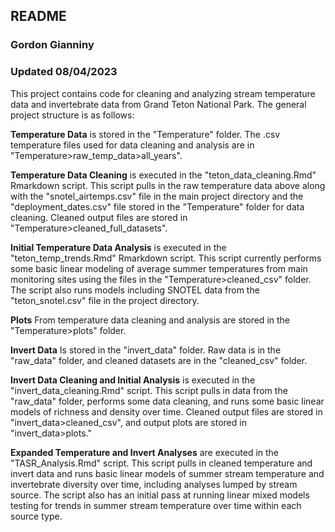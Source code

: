 ## README
### Gordon Gianniny
### Updated 08/04/2023

This project contains code for cleaning and analyzing stream temperature data and invertebrate data from Grand Teton National Park. The general project structure is as follows: 


**Temperature Data** is stored in the "Temperature" folder. The .csv temperature files used for data cleaning and analysis are in "Temperature>raw_temp_data>all_years".

**Temperature Data Cleaning** is executed in the "teton_data_cleaning.Rmd" Rmarkdown script. This script pulls in the raw temperature data above along with the "snotel_airtemps.csv" file in the main project directory and the "deployment_dates.csv" file stored in the "Temperature" folder for data cleaning. Cleaned output files are stored in "Temperature>cleaned_full_datasets". 

**Initial Temperature Data Analysis** is executed in the "teton_temp_trends.Rmd" Rmarkdown script. This script currently performs some basic linear modeling of average summer temperatures from main monitoring sites using the files in the "Temperature>cleaned_csv" folder. The script also runs models including SNOTEL data from the "teton_snotel.csv" file in the project directory.

**Plots** From temperature data cleaning and analysis are stored in the "Temperature>plots" folder. 

**Invert Data** Is stored in the "invert_data" folder. Raw data is in the "raw_data" folder, and cleaned datasets are in the "cleaned_csv" folder. 

**Invert Data Cleaning and Initial Analysis** is executed in the "invert_data_cleaning.Rmd" script. This script pulls in data from the "raw_data" folder, performs some data cleaning, and runs some basic linear models of richness and density over time. Cleaned output files are stored in "invert_data>cleaned_csv", and output plots are stored in "invert_data>plots."

**Expanded Temperature and Invert Analyses** are executed in the "TASR_Analysis.Rmd" script. This script pulls in cleaned temperature and invert data and runs basic linear models of summer stream temperature and invertebrate diversity over time, including analyses lumped by stream source. The script also has an initial pass at running linear mixed models testing for trends in summer stream temperature over time within each source type. 
